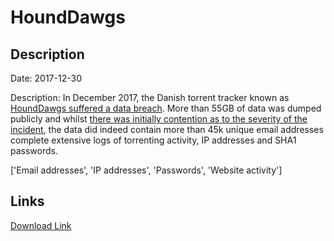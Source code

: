 # HoundDawgs

## Description

Date: 2017-12-30

Description:
In December 2017, the Danish torrent tracker known as <a href="https://torrentfreak.com/popular-danish-torrent-tracker-shuts-down-after-hack-180102/" target="_blank" rel="noopener">HoundDawgs suffered a data breach</a>. More than 55GB of data was dumped publicly and whilst <a href="https://www.flashback.org/p62770812" target="_blank" rel="noopener">there was initially contention as to the severity of the incident</a>, the data did indeed contain more than 45k unique email addresses complete extensive logs of torrenting activity, IP addresses and SHA1 passwords.


['Email addresses', 'IP addresses', 'Passwords', 'Website activity']

## Links

[Download Link](https://link-to.net/1229997/699.7780514557612/dynamic/?r=aHR0cHM6Ly93d3cubWVkaWFmaXJlLmNvbS92aWV3L3BSNkFMVTFKYWs5VGxIWC9ob3VuZGRhd2dzLm9yZy9maWxl)